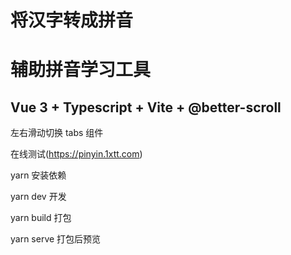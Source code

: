 # 将汉字转成拼音

# 辅助拼音学习工具

## Vue 3 + Typescript + Vite + @better-scroll


左右滑动切换 tabs 组件

在线测试(https://pinyin.1xtt.com)

yarn 安装依赖

yarn dev 开发

yarn build 打包

yarn serve 打包后预览
